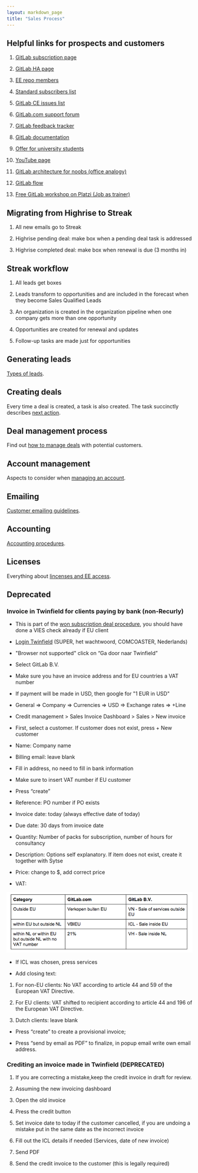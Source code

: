 ```yaml
---
layout: markdown_page
title: "Sales Process"
---
```

## Helpful links for prospects and customers

1. [GitLab subscription page](https://about.gitlab.com/subscription/)

1. [GitLab HA page](https://about.gitlab.com/high-availability/)

1. [EE repo members](https://gitlab.com/subscribers/gitlab-ee/team)

1. [Standard subscribers list](https://gitlab.com/groups/standard/members)

1. [GitLab CE issues list](https://gitlab.com/gitlab-org/gitlab-ce/issues)

1. [GitLab.com support forum](https://gitlab.com/gitlab-com/support-forum/issues)

1. [GitLab feedback tracker](http://feedback.gitlab.com/forums/176466-general)

1. [GitLab documentation](http://doc.gitlab.com/)

1. [Offer for university students](https://about.gitlab.com/2014/05/19/students-now-free/)

1. [YouTube page](https://www.youtube.com/channel/UCnMGQ8QHMAnVIsI3xJrihhg)

1. [GitLab architecture for noobs (office analogy)](https://dev.gitlab.org/gitlab/gitlabhq/blob/master/doc/development/architecture.md)

1. [GitLab flow](https://about.gitlab.com/2014/09/29/gitlab-flow/)

1. [Free GitLab workshop on Platzi (Job as trainer)](https://courses.platzi.com/courses/git-gitlab/)

## Migrating from Highrise to Streak

1. All new emails go to Streak

1. Highrise pending deal: make box when a pending deal task is addressed

1. Highrise completed deal: make box when renewal is due (3 months in)

## Streak workflow

1. All leads get boxes

1. Leads transform to opportunities and are included in the forecast when they become Sales Qualified Leads

1. An organization is created in the organization pipeline when one company gets more than one opportunity

1. Opportunities are created for renewal and updates

1. Follow-up tasks are made just for opportunities

## Generating leads

[Types of leads](generating_leads.md).

## Creating deals

Every time a deal is created, a task is also created. The task succinctly describes [next action](creating_deals.md).

## Deal management process

Find out [how to manage deals](deal_management_process.md) with potential customers.

## Account management

Aspects to consider when [managing an account](account_management.md).

## Emailing

[Customer emailing guidelines](emailing.md).

## Accounting

[Accounting procedures](accounting.md).

## Licenses

Everything about [lincenses and EE access](licenses.md).

## Deprecated

### Invoice in Twinfield for clients paying by bank (non-Recurly)

* This is part of the [won subscription deal procedure](deal_management_process.md#won-subscription-deal-procedure-invoicing), you should have done a VIES check already if EU client

* [Login Twinfield](https://login.twinfield.com/) (SUPER, het wachtwoord, COMCOASTER, Nederlands)

* "Browser not supported" click on “Ga door naar Twinfield”

* Select GitLab B.V.

* Make sure you have an invoice address and for EU countries a VAT number

* If payment will be made in USD, then google for "1 EUR in USD"

* General => Company => Currencies => USD => Exchange rates => +Line

* Credit management > Sales Invoice Dashboard > Sales > New invoice

* First, select a customer. If customer does not exist, press + New customer

* Name: Company name

* Billing email: leave blank

* Fill in address, no need to fill in bank information

* Make sure to insert VAT number if EU customer

* Press “create”

* Reference: PO number if PO exists

* Invoice date: today (always effective date of today)

* Due date: 30 days from invoice date

* Quantity: Number of packs for subscription, number of hours for consultancy

* Description: Options self explanatory. If item does not exist, create it together with Sytse

* Price: change to $, add correct price

* VAT:

![VAT](images_sales_process/vat2_sales_process.png) 

* If ICL was chosen, press services

* Add closing text: 

1. For non-EU clients: No VAT according to article 44 and 59 of the European VAT Directive.

1. For EU clients: VAT shifted to recipient according to article 44 and 196 of the European VAT Directive.

1. Dutch clients: leave blank

* Press “create” to create a provisional invoice;

* Press “send by email as PDF” to finalize, in popup email write own email address.

### Crediting an invoice made in Twinfield (DEPRECATED)

1. If you are correcting a mistake,keep the credit invoice in draft for review.

1. Assuming the new invoicing dashboard

1. Open the old invoice

1. Press the credit button

1. Set invoice date to today if the customer cancelled, if you are undoing a mistake put in the same date as the incorrect invoice

1. Fill out the ICL details if needed (Services, date of new invoice)

1. Send PDF

1. Send the credit invoice to the customer (this is legally required)
